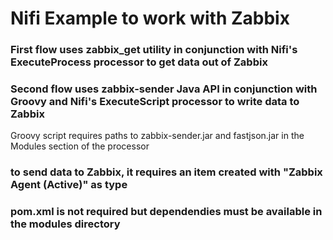 # Nifi Example to work with Zabbix

### First flow uses zabbix_get utility in conjunction with Nifi's ExecuteProcess processor to get data out of Zabbix

### Second flow uses zabbix-sender Java API in conjunction with Groovy and Nifi's ExecuteScript processor to write data to Zabbix
Groovy script requires paths to zabbix-sender.jar and fastjson.jar in the Modules section of the processor

### to send data to Zabbix, it requires an item created with "Zabbix Agent (Active)" as type
### pom.xml is not required but dependendies must be available in the modules directory 
